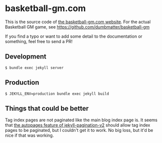 # basketball-gm.com

This is the source code of [the basketball-gm.com website](https://basketball-gm.com/). For the actual Basketball GM game, see https://github.com/dumbmatter/basketball-gm

If you find a typo or want to add some detail to the documentation or something, feel free to send a PR!

## Development

    $ bundle exec jekyll server

## Production

    $ JEKYLL_ENV=production bundle exec jekyll build

## Things that could be better

Tag index pages are not paginated like the main blog index page is. It seems that [the autopages feature of jekyll-pagination-v2](https://github.com/sverrirs/jekyll-paginate-v2/blob/master/README-AUTOPAGES.md) should allow tag index pages to be paginated, but I couldn't get it to work. No big loss, but it'd be nice if that was working.
